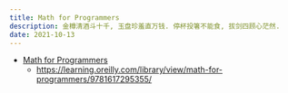 ```yaml
---
title: Math for Programmers
description: 金樽清酒斗十千, 玉盘珍羞直万钱. 停杯投箸不能食, 拔剑四顾心茫然.
date: 2021-10-13
---
```


* [Math for Programmers](https://book.douban.com/subject/35246850/)
  - https://learning.oreilly.com/library/view/math-for-programmers/9781617295355/
